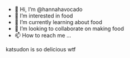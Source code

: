- 👋 Hi, I’m @hannahavocado
- 👀 I’m interested in food
- 🌱 I’m currently learning about food
- 💞️ I’m looking to collaborate on making food
- 📫 How to reach me ...

katsudon is so delicious wtf

<!---
hannahavocado/hannahavocado is a ✨ special ✨ repository because its `README.md` (this file) appears on your GitHub profile.
You can click the Preview link to take a look at your changes.
--->
